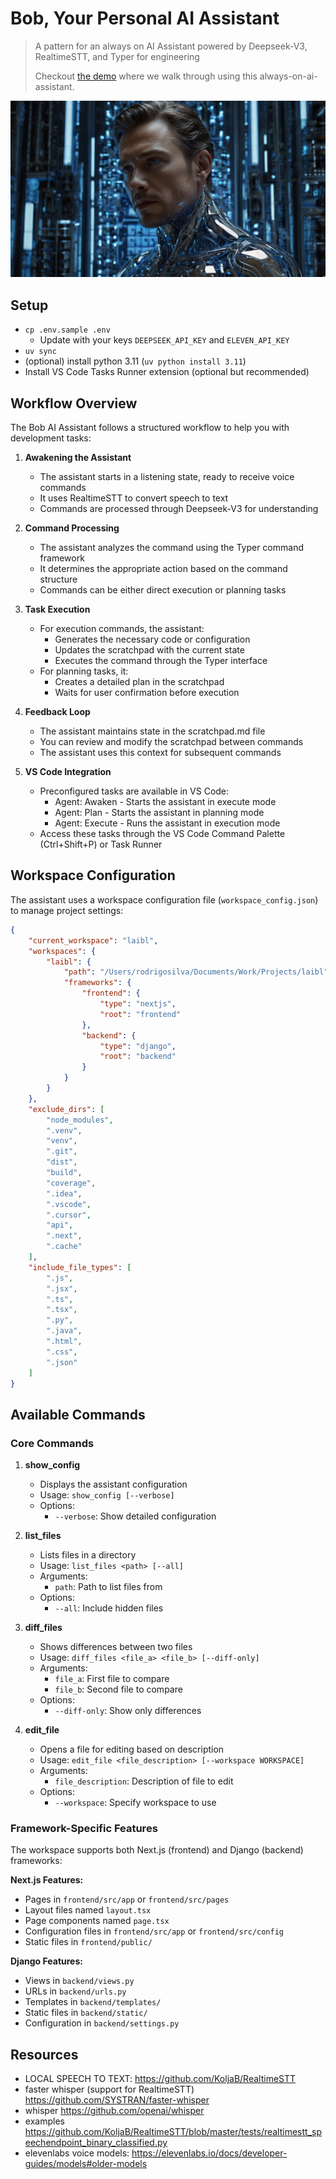 # Bob, Your Personal AI Assistant
> A pattern for an always on AI Assistant powered by Deepseek-V3, RealtimeSTT, and Typer for engineering
>
> Checkout [the demo](https://youtu.be/zoBwIi4ZiTA) where we walk through using this always-on-ai-assistant.

![leo_ai_deepseek.jpg](./images/leo_ai_deepseek.jpg)

## Setup
- `cp .env.sample .env`
  - Update with your keys `DEEPSEEK_API_KEY` and `ELEVEN_API_KEY`
- `uv sync`
- (optional) install python 3.11 (`uv python install 3.11`)
- Install VS Code Tasks Runner extension (optional but recommended)

## Workflow Overview

The Bob AI Assistant follows a structured workflow to help you with development tasks:

1. **Awakening the Assistant**  
   - The assistant starts in a listening state, ready to receive voice commands
   - It uses RealtimeSTT to convert speech to text
   - Commands are processed through Deepseek-V3 for understanding

2. **Command Processing**  
   - The assistant analyzes the command using the Typer command framework
   - It determines the appropriate action based on the command structure
   - Commands can be either direct execution or planning tasks

3. **Task Execution**  
   - For execution commands, the assistant:
     - Generates the necessary code or configuration
     - Updates the scratchpad with the current state
     - Executes the command through the Typer interface
   - For planning tasks, it:
     - Creates a detailed plan in the scratchpad
     - Waits for user confirmation before execution

4. **Feedback Loop**  
   - The assistant maintains state in the scratchpad.md file
   - You can review and modify the scratchpad between commands
   - The assistant uses this context for subsequent commands

5. **VS Code Integration**  
   - Preconfigured tasks are available in VS Code:
     - Agent: Awaken - Starts the assistant in execute mode
     - Agent: Plan - Starts the assistant in planning mode
     - Agent: Execute - Runs the assistant in execution mode
   - Access these tasks through the VS Code Command Palette (Ctrl+Shift+P) or Task Runner

## Workspace Configuration

The assistant uses a workspace configuration file (`workspace_config.json`) to manage project settings:

```json
{
    "current_workspace": "laibl",
    "workspaces": {
        "laibl": {
            "path": "/Users/rodrigosilva/Documents/Work/Projects/laibl",
            "frameworks": {
                "frontend": {
                    "type": "nextjs",
                    "root": "frontend"
                },
                "backend": {
                    "type": "django",
                    "root": "backend"
                }
            }
        }
    },
    "exclude_dirs": [
        "node_modules",
        ".venv",
        "venv",
        ".git",
        "dist",
        "build",
        "coverage",
        ".idea",
        ".vscode",
        ".cursor",
        "api",
        ".next",
        ".cache"
    ],
    "include_file_types": [
        ".js",
        ".jsx",
        ".ts",
        ".tsx",
        ".py",
        ".java",
        ".html",
        ".css",
        ".json"
    ]
}
```

## Available Commands

### Core Commands
1. **show_config**
   - Displays the assistant configuration
   - Usage: `show_config [--verbose]`
   - Options:
     - `--verbose`: Show detailed configuration

2. **list_files**
   - Lists files in a directory
   - Usage: `list_files <path> [--all]`
   - Arguments:
     - `path`: Path to list files from
   - Options:
     - `--all`: Include hidden files

3. **diff_files**
   - Shows differences between two files
   - Usage: `diff_files <file_a> <file_b> [--diff-only]`
   - Arguments:
     - `file_a`: First file to compare
     - `file_b`: Second file to compare
   - Options:
     - `--diff-only`: Show only differences

4. **edit_file**
   - Opens a file for editing based on description
   - Usage: `edit_file <file_description> [--workspace WORKSPACE]`
   - Arguments:
     - `file_description`: Description of file to edit
   - Options:
     - `--workspace`: Specify workspace to use

### Framework-Specific Features
The workspace supports both Next.js (frontend) and Django (backend) frameworks:

**Next.js Features:**
- Pages in `frontend/src/app` or `frontend/src/pages`
- Layout files named `layout.tsx`
- Page components named `page.tsx`
- Configuration files in `frontend/src/app` or `frontend/src/config`
- Static files in `frontend/public/`

**Django Features:**
- Views in `backend/views.py`
- URLs in `backend/urls.py`
- Templates in `backend/templates/`
- Static files in `backend/static/`
- Configuration in `backend/settings.py`

## Resources
- LOCAL SPEECH TO TEXT: https://github.com/KoljaB/RealtimeSTT
- faster whisper (support for RealtimeSTT) https://github.com/SYSTRAN/faster-whisper
- whisper https://github.com/openai/whisper
- examples https://github.com/KoljaB/RealtimeSTT/blob/master/tests/realtimestt_speechendpoint_binary_classified.py
- elevenlabs voice models: https://elevenlabs.io/docs/developer-guides/models#older-models